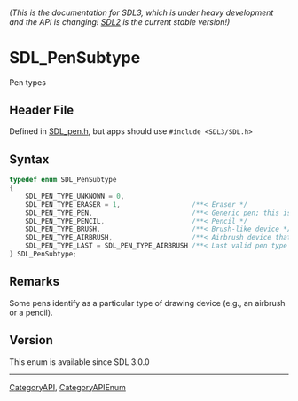 ###### (This is the documentation for SDL3, which is under heavy development and the API is changing! [SDL2](https://wiki.libsdl.org/SDL2/) is the current stable version!)
# SDL_PenSubtype

Pen types

## Header File

Defined in [SDL_pen.h](https://github.com/libsdl-org/SDL/blob/main/include/SDL3/SDL_pen.h), but apps should use `#include <SDL3/SDL.h>`

## Syntax

```c
typedef enum SDL_PenSubtype
{
    SDL_PEN_TYPE_UNKNOWN = 0,
    SDL_PEN_TYPE_ERASER = 1,                  /**< Eraser */
    SDL_PEN_TYPE_PEN,                         /**< Generic pen; this is the default. */
    SDL_PEN_TYPE_PENCIL,                      /**< Pencil */
    SDL_PEN_TYPE_BRUSH,                       /**< Brush-like device */
    SDL_PEN_TYPE_AIRBRUSH,                    /**< Airbrush device that "sprays" ink */
    SDL_PEN_TYPE_LAST = SDL_PEN_TYPE_AIRBRUSH /**< Last valid pen type */
} SDL_PenSubtype;
```

## Remarks

Some pens identify as a particular type of drawing device (e.g., an
airbrush or a pencil).

## Version

This enum is available since SDL 3.0.0

----
[CategoryAPI](CategoryAPI), [CategoryAPIEnum](CategoryAPIEnum)

